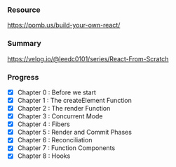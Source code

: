 ### Resource

https://pomb.us/build-your-own-react/

### Summary

https://velog.io/@leedc0101/series/React-From-Scratch

### Progress

- [x] Chapter 0 : Before we start
- [x] Chapter 1 : The createElement Function
- [x] Chapter 2 : The render Function
- [x] Chapter 3 : Concurrent Mode
- [x] Chapter 4 : Fibers
- [x] Chapter 5 : Render and Commit Phases
- [x] Chapter 6 : Reconciliation
- [x] Chapter 7 : Function Components
- [x] Chapter 8 : Hooks
